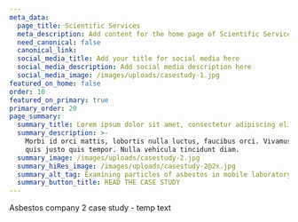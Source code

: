 ```yaml
---
meta_data:
  page_title: Scientific Services
  meta_description: Add content for the home page of Scientific Services here...
  need_canonical: false
  canonical_link:
  social_media_title: Add your title for social media here
  social_media_description: Add social media description here
  social_media_image: /images/uploads/casestudy-1.jpg
featured_on_home: false
order: 10
featured_on_primary: true
primary_order: 20
page_summary:
  summary_title: Lorem ipsum dolor sit amet, consectetur adipiscing elit
  summary_description: >-
    Morbi id orci mattis, lobortis nulla luctus, faucibus orci. Vivamus congue
    quis justo quis tempor. Nulla vehicula tincidunt diam.
  summary_image: /images/uploads/casestudy-2.jpg
  summary_hiRes_image: /images/uploads/casestudy-2@2x.jpg
  summary_alt_tag: Examining particles of asbestos in mobile laboratory
  summary_button_title: READ THE CASE STUDY
---
```


Asbestos company 2 case study - temp text
